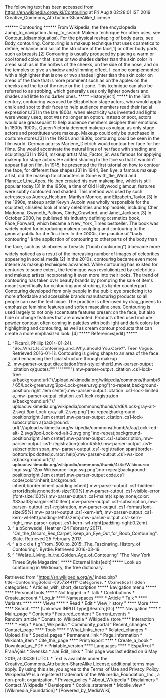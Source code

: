 The following text has been accessed from https://en.wikipedia.org/wiki/Contouring at Fri Aug 9 02:28:01 IST 2019
Creative_Commons_Attribution-ShareAlike_License




















****** Contouring ******
From Wikipedia, the free encyclopedia
Jump_to_navigation Jump_to_search
Makeup technique
For other uses, see Contour_(disambiguation).
For the physical reshaping of body parts, see Body_contouring.
Contouring is a makeup technique that uses cosmetics to define, enhance and
sculpt the structure of the face[1] or other body parts, such as breasts.[2]
Contouring is usually produced by placing a warm or cool toned colour that is
one or two shades darker than the skin color in areas such as in the hollows of
the cheeks, on the side of the nose, and on the temples to give a shadow and
slimming effect. It can be complemented with a highlighter that is one or two
shades lighter than the skin color on areas of the face that is more prominent
such as on the apples on the cheeks and the tip of the nose or the t-zone. This
technique can also be referred to as strobing, which generally uses only
lighter powders and shades and little to no darker ones.
***** History[edit] *****
In the 16th century, contouring was used by Elizabethan stage actors, who would
apply chalk and soot to their faces to help audience members read their facial
expressions.[3]
In the late 1800s, when electricity was invented and lights were widely used,
soot was no longer an option. Instead of soot, actors would use greasepaint to
help audience members decipher their emotions. In 1800s-1900s, Queen Victoria
deemed makeup as vulgar, as only stage actors and prostitutes wore makeup.
Makeup could only be purchased in costume stores.[3]
In the 1920s and 1930s, contouring could be seen in the film world. German
actress Marlene_Dietrich would contour her face for her films. She would
accentuate the natural lines of her face with shading and sculpting.[3]
In 1934, makeup artist Max_Factor_Sr. was famous for applying makeup for stage
actors. He added shading to the face so that it wouldn't appear flat on film.
In 1945, he presented the first tutorial on how to contour the face, for
different face shapes.[3]
In 1944, Ben Nye, a famous makeup artist, did the makeup for characters in Gone
with_the_Wind and Planet_of_the_Apes. He then created his own makeup line,
which is still popular today.[3]
In the 1950s, a time of Old Hollywood glamour, features were subtly contoured
and shaded. This method was used by such actresses as Audrey_Hepburn, Marilyn
Monroe, and Elizabeth_Taylor.[3]
In the 1990s, makeup artist Kevyn_Aucoin was wholly responsible for the
sculpted, chiseled look of many celebrities and top models, including Cher,
Madonna, Gwyneth_Paltrow, Cindy_Crawford, and Janet_Jackson.[3] In October
2000, he published his industry defining cosmetics book, Face_Forward, which
became a New_York_Times bestseller. The book was widely noted for introducing
makeup sculpting and contouring to the general public for the first time.
In the 2000s, the practice of "body contouring" â the application of
contouring to other parts of the body than the face, such as shinbones or
breasts ("boob contouring") â became more widely noticed as a result of the
increasing number of images of celebrities appearing in social_media.[2]
In the 2010s, contouring became even more intense as makeup techniques
advanced. While contouring has existed for centuries to some extent, the
technique was revolutionized by celebrities and makeup artists incorporating it
even more into their looks. The trend of contouring has taken over beauty
brands by prompting the sale of items meant specifically for contouring and
strobing, its lighter counterpart. Contouring developed from only people in the
public eye practicing it to more affordable and accessible brands manufacturing
products so all people can use the technique. The practice is often used by
drag_queens to emphasize feminine features and soften masculine ones.
Contouring is used largely to not only accentuate features present on the face,
but also hide or change features that are unwanted. Products often used include
powder contour, often coming in palettes with both light and dark colors for
highlighting and contouring, as well as cream contour products that can create
a more emphasized look. [4]
***** References[edit] *****
   1. ^Picardi, Phillip (2014-01-24). "So:_What_Is_Contouring_and_Why_Should
      You_Care?". Teen Vogue. Retrieved 2016-01-18. Contouring is giving shape
      to an area of the face and enhancing the facial structure through makeup
   2. .mw-parser-output cite.citation{font-style:inherit}.mw-parser-output
      .citation q{quotes:"\"""\"""'""'"}.mw-parser-output .citation .cs1-lock-
      free a{background:url("//upload.wikimedia.org/wikipedia/commons/thumb/6/
      65/Lock-green.svg/9px-Lock-green.svg.png")no-repeat;background-position:
      right .1em center}.mw-parser-output .citation .cs1-lock-limited a,.mw-
      parser-output .citation .cs1-lock-registration a{background:url("//
      upload.wikimedia.org/wikipedia/commons/thumb/d/d6/Lock-gray-alt-2.svg/
      9px-Lock-gray-alt-2.svg.png")no-repeat;background-position:right .1em
      center}.mw-parser-output .citation .cs1-lock-subscription a{background:
      url("//upload.wikimedia.org/wikipedia/commons/thumb/a/aa/Lock-red-alt-
      2.svg/9px-Lock-red-alt-2.svg.png")no-repeat;background-position:right
      .1em center}.mw-parser-output .cs1-subscription,.mw-parser-output .cs1-
      registration{color:#555}.mw-parser-output .cs1-subscription span,.mw-
      parser-output .cs1-registration span{border-bottom:1px dotted;cursor:
      help}.mw-parser-output .cs1-ws-icon a{background:url("//
      upload.wikimedia.org/wikipedia/commons/thumb/4/4c/Wikisource-logo.svg/
      12px-Wikisource-logo.svg.png")no-repeat;background-position:right .1em
      center}.mw-parser-output code.cs1-code{color:inherit;background:
      inherit;border:inherit;padding:inherit}.mw-parser-output .cs1-hidden-
      error{display:none;font-size:100%}.mw-parser-output .cs1-visible-error
      {font-size:100%}.mw-parser-output .cs1-maint{display:none;color:
      #33aa33;margin-left:0.3em}.mw-parser-output .cs1-subscription,.mw-parser-
      output .cs1-registration,.mw-parser-output .cs1-format{font-size:95%}.mw-
      parser-output .cs1-kern-left,.mw-parser-output .cs1-kern-wl-left{padding-
      left:0.2em}.mw-parser-output .cs1-kern-right,.mw-parser-output .cs1-kern-
      wl-right{padding-right:0.2em}
   3. ^ a bSchwedel, Heather (24 February 2017). "On_the_Oscars_Red_Carpet,
      Keep_an_Eye_Out_for_Boob_Contouring". Slate. Retrieved 25 February 2017.
   4. ^ a b c d e f g"From_1500_to_2015:_The_Fascinating_History_of
      Contouring". Byrdie. Retrieved 2016-03-19.
   5. ^  "Weâre_Living_in_the_Golden_Age_of_Contouring" 'The New York Times
      Style Magazine',
***** External links[edit] *****
 Look up contouring in Wiktionary, the free dictionary.

Retrieved from "https://en.wikipedia.org/w/
index.php?title=Contouring&oldid=895724411"
Categories:
    * Cosmetics
Hidden categories:
    * Articles_with_short_description
***** Navigation menu *****
**** Personal tools ****
    * Not logged in
    * Talk
    * Contributions
    * Create_account
    * Log_in
**** Namespaces ****
    * Article
    * Talk
⁰
**** Variants ****
**** Views ****
    * Read
    * Edit
    * View_history
⁰
**** More ****
**** Search ****
[Unknown INPUT type][Search][Go]
**** Navigation ****
    * Main_page
    * Contents
    * Featured_content
    * Current_events
    * Random_article
    * Donate_to_Wikipedia
    * Wikipedia_store
**** Interaction ****
    * Help
    * About_Wikipedia
    * Community_portal
    * Recent_changes
    * Contact_page
**** Tools ****
    * What_links_here
    * Related_changes
    * Upload_file
    * Special_pages
    * Permanent_link
    * Page_information
    * Wikidata_item
    * Cite_this_page
**** Print/export ****
    * Create_a_book
    * Download_as_PDF
    * Printable_version
**** Languages ****
    * EspaÃ±ol
    * FranÃ§ais
    * Svenska
    * ä¸­æ
Edit_links
    * This page was last edited on 6 May 2019, at 03:39 (UTC).
    * Text is available under the Creative_Commons_Attribution-ShareAlike
      License; additional terms may apply. By using this site, you agree to the
      Terms_of_Use and Privacy_Policy. WikipediaÂ® is a registered trademark of
      the Wikimedia_Foundation,_Inc., a non-profit organization.
    * Privacy_policy
    * About_Wikipedia
    * Disclaimers
    * Contact_Wikipedia
    * Developers
    * Cookie_statement
    * Mobile_view
    * [Wikimedia_Foundation]
    * [Powered_by_MediaWiki]
